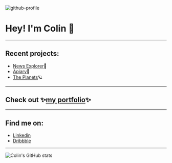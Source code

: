 ![github-profile](https://user-images.githubusercontent.com/77926563/147447198-89c58801-ea0c-4d25-a0bf-fd97cfc7fcad.png)


# Hey! I'm Colin 👋

---

## Recent projects:
 - [News Explorer](https://github.com/cjmaret/news-explorer-frontend)📰
 - [Apiary](https://github.com/cjmaret/apiary)🐝
 - [The Planets](https://github.com/cjmaret/planets-fact-site-react)🪐

---

## Check out ✨[my portfolio](https://colinmaretsky.com)✨

---

## Find me on:
 - [Linkedin](https://www.linkedin.com/in/colin-maretsky/)
- [Dribbble](https://dribbble.com/cjmaret)

---

![Colin's GitHub stats](https://github-readme-stats.vercel.app/api?username=cjmaret&show_icons=true&hide=stars)
